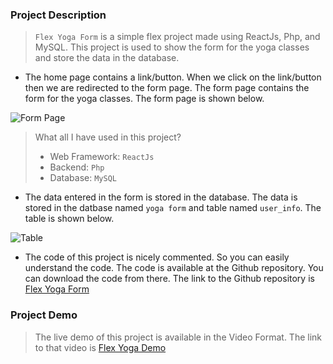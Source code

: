### Project Description

> `Flex Yoga Form` is a simple flex project made using ReactJs, Php, and MySQL. This project is used to show the form for the yoga classes and store the data in the database.

+ The home page contains a link/button. When we click on the link/button then we are redirected to the form page. The form page contains the form for the yoga classes. The form page is shown below.

![Form Page](https://user-images.githubusercontent.com/71878747/212526653-b276b009-1635-4986-89ad-ddc33c504773.png)

> What all I have used in this project?
> +  Web Framework: `ReactJs`
> +  Backend: `Php`
> +  Database: `MySQL`

+ The data entered in the form is stored in the database. The data is stored in the datbase named `yoga form` and table named `user_info`. The table is shown below.

![Table](https://user-images.githubusercontent.com/71878747/212526912-15ae33c3-3d0e-4709-aac4-fbd057db7ce0.png)

+ The code of this project is nicely commented. So you can easily understand the code. The code is available at the Github repository. You can download the code from there. The link to the Github repository is [Flex Yoga Form](https://github.com/mnk17arts/Flex-Yoga-Academy)

### Project Demo

> The live demo of this project is available in the Video Format. The link to that video is [Flex Yoga Demo](https://user-images.githubusercontent.com/71878747/212526675-a86844bc-2521-444b-b18f-1e4356409c52.mp4)
